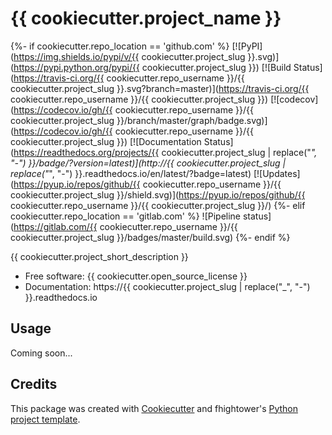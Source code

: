 # {{ cookiecutter.project_name }}

{%- if cookiecutter.repo_location == 'github.com' %}
[![PyPI](https://img.shields.io/pypi/v/{{ cookiecutter.project_slug }}.svg)](https://pypi.python.org/pypi/{{ cookiecutter.project_slug }})
[![Build Status](https://travis-ci.org/{{ cookiecutter.repo_username }}/{{ cookiecutter.project_slug }}.svg?branch=master)](https://travis-ci.org/{{ cookiecutter.repo_username }}/{{ cookiecutter.project_slug }})
[![codecov](https://codecov.io/gh/{{ cookiecutter.repo_username }}/{{ cookiecutter.project_slug }}/branch/master/graph/badge.svg)](https://codecov.io/gh/{{ cookiecutter.repo_username }}/{{ cookiecutter.project_slug }})
[![Documentation Status](https://readthedocs.org/projects/{{ cookiecutter.project_slug | replace("_", "-") }}/badge/?version=latest)](http://{{ cookiecutter.project_slug | replace("_", "-") }}.readthedocs.io/en/latest/?badge=latest)
[![Updates](https://pyup.io/repos/github/{{ cookiecutter.repo_username }}/{{ cookiecutter.project_slug }}/shield.svg)](https://pyup.io/repos/github/{{ cookiecutter.repo_username }}/{{ cookiecutter.project_slug }}/)
{%- elif cookiecutter.repo_location == 'gitlab.com' %}
![Pipeline status](https://gitlab.com/{{ cookiecutter.repo_username }}/{{ cookiecutter.project_slug }}/badges/master/build.svg)
{%- endif %}

{{ cookiecutter.project_short_description }}

* Free software: {{ cookiecutter.open_source_license }}
* Documentation: https://{{ cookiecutter.project_slug | replace("_", "-") }}.readthedocs.io

## Usage

Coming soon...

## Credits

This package was created with [Cookiecutter](https://github.com/audreyr/cookiecutter) and fhightower's [Python project template](https://github.com/fhightower-templates/python-project-template).

